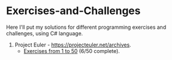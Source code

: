 # Exercises-and-Challenges
Here I'll put my solutions for different programming exercises and challenges, using C# language.


1. Project Euler - https://projecteuler.net/archives.
   +  [Exercises from 1 to 50](https://github.com/EternaF0rren/Exercises-and-Challenges/blob/master/Exercises%20and%20Challenges/Exe_1_50.cs) (6/50 complete).

